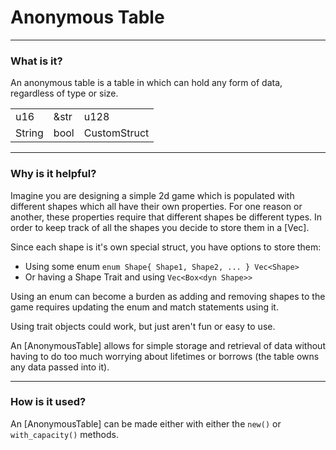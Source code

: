 # Anonymous Table
---
### What is it?
An anonymous table is a table in which can hold any form of data, regardless of type or size. 

|     |     |     |
| --- | --- | --- |
| u16 | &str | u128 |
| String | bool | CustomStruct |
---
### Why is it helpful?
Imagine you are designing a simple 2d game which is populated with different shapes which all have their own properties. For one reason or another, these properties require that different shapes be different types. In order to keep track of all the shapes you decide to store them in a [Vec]. 

Since each shape is it's own special struct, you have options to store them:
- Using some enum `enum Shape{
    Shape1,
    Shape2,
    ...
}
Vec<Shape>
`
- Or having a Shape Trait and using `Vec<Box<dyn Shape>>`

Using an enum can become a burden as adding and removing shapes to the game requires updating the enum and match statements using it. 

Using trait objects could work, but just aren't fun or easy to use.

An [AnonymousTable] allows for simple storage and retrieval of data without having to do too much worrying about lifetimes or borrows (the table owns any data passed into it). 

---
### How is it used?
An [AnonymousTable] can be made either with either the `new()` or `with_capacity()` methods. 